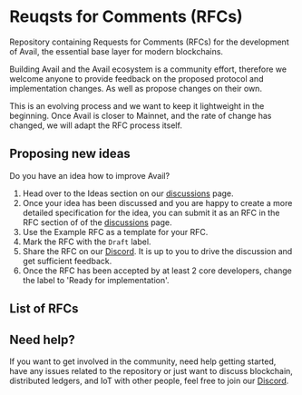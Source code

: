 # Reuqsts for Comments (RFCs)
Repository containing Requests for Comments (RFCs) for the development of Avail, the essential base layer for modern blockchains.

Building Avail and the Avail ecosystem is a community effort, therefore we welcome anyone to provide feedback on the proposed protocol and implementation changes. As well as propose changes on their own. 

This is an evolving process and we want to keep it lightweight in the beginning. Once Avail is closer to Mainnet, and the rate of change has changed, we will adapt the RFC process itself.

## Proposing new ideas

Do you have an idea how to improve Avail?
1. Head over to the Ideas section on our [discussions](https://github.com/availproject/RFCs/discussions) page.
2. Once your idea has been discussed and you are happy to create a more detailed specification for the idea, you can submit it as an RFC in the RFC section of of the [discussions](https://github.com/availproject/RFCs/discussions) page.
3. Use the Example RFC as a template for your RFC. 
4. Mark the RFC with the `Draft` label. 
5. Share the RFC on our [Discord](https://discord.gg/y6fHnxZQX8). It is up to you to drive the discussion and get sufficient feedback.
6. Once the RFC has been accepted by at least 2 core developers, change the label to 'Ready for implementation'.

## List of RFCs


## Need help?

If you want to get involved in the community, need help getting started, have any issues related to the repository or just want to discuss blockchain, distributed ledgers, and IoT with other people, feel free to join our [Discord](https://discord.gg/y6fHnxZQX8).
